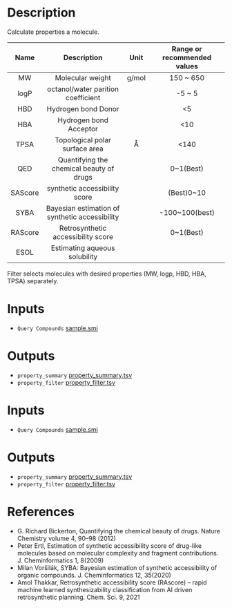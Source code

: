 <!-- @format -->

# Description
 Calculate properties a molecule.

|Name|Description|Unit|Range or recommended values|
|:-:|:-:|:-:|:-:|
|MW|Molecular weight|g/mol|150 ~ 650|
|logP|octanol/water parition coefficient||-5 ~ 5|
|HBD|Hydrogen bond Donor||<5|
|HBA|Hydrogen bond Acceptor||<10|
|TPSA|Topological polar surface area|Å|<140|
|QED|Quantifying the chemical beauty of drugs||0~1(Best)|
|SAScore|synthetic accessibility score||(Best)0~10|
|SYBA|Bayesian estimation of synthetic accessibility||-100~100(best)|
|RAScore|Retrosynthetic accessibility score||0~1(Best)|
|ESOL|Estimating aqueous solubility|||

Filter selects molecules with desired properties (MW, logp, HBD, HBA, TPSA) separately.
# Inputs
* `Query Compounds` [sample.smi](https://docs.ad3.io/media/apps/property/examples/input/sample.smi)
# Outputs
* `property_summary` [property_summary.tsv](https://docs.ad3.io/media/apps/property/examples/output/property_summary.tsv)
* `property_filter` [property_filter.tsv](https://docs.ad3.io/media/apps/property/examples/output/property_filter.tsv)

# Inputs
* `Query Compounds` [sample.smi](https://docs.ad3.io/media/apps/property/examples/input/sample.smi)
# Outputs
* `property_summary` [property_summary.tsv](https://docs.ad3.io/media/apps/property/examples/output/property_summary.tsv)
* `property_filter` [property_filter.tsv](https://docs.ad3.io/media/apps/property/examples/output/property_filter.tsv)


# References
* G. Richard Bickerton, Quantifying the chemical beauty of drugs. Nature Chemistry volume 4, 90–98 (2012)
* Peter Ertl, Estimation of synthetic accessibility score of drug-like molecules based on molecular complexity and fragment contributions. J. Cheminformatics 1, 8(2009)
* Milan Voršilák, SYBA: Bayesian estimation of synthetic accessibility of organic compounds. J. Cheminformatics 12, 35(2020)
* Amol Thakkar, Retrosynthetic accessibility score (RAscore) – rapid machine learned synthesizability classification from AI driven retrosynthetic planning. Chem. Sci. 9, 2021
